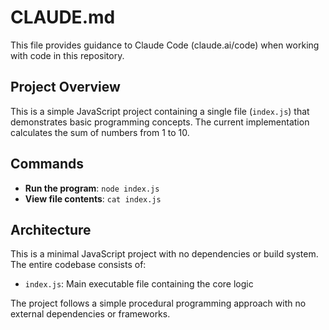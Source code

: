 # CLAUDE.md

This file provides guidance to Claude Code (claude.ai/code) when working with code in this repository.

## Project Overview

This is a simple JavaScript project containing a single file (`index.js`) that demonstrates basic programming concepts. The current implementation calculates the sum of numbers from 1 to 10.

## Commands

- **Run the program**: `node index.js`
- **View file contents**: `cat index.js`

## Architecture

This is a minimal JavaScript project with no dependencies or build system. The entire codebase consists of:

- `index.js`: Main executable file containing the core logic

The project follows a simple procedural programming approach with no external dependencies or frameworks.